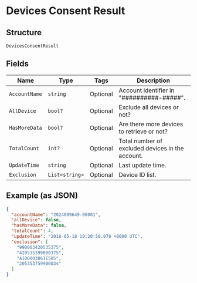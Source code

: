 
# Devices Consent Result

## Structure

`DevicesConsentResult`

## Fields

| Name | Type | Tags | Description |
|  --- | --- | --- | --- |
| `AccountName` | `string` | Optional | Account identifier in "##########-#####". |
| `AllDevice` | `bool?` | Optional | Exclude all devices or not? |
| `HasMoreData` | `bool?` | Optional | Are there more devices to retrieve or not? |
| `TotalCount` | `int?` | Optional | Total number of excluded devices in the account. |
| `UpdateTime` | `string` | Optional | Last update time. |
| `Exclusion` | `List<string>` | Optional | Device ID list. |

## Example (as JSON)

```json
{
  "accountName": "2024009649-00001",
  "allDevice": false,
  "hasMoreData": false,
  "totalCount": 4,
  "updateTime": "2018-05-18 19:20:50.076 +0000 UTC",
  "exclusion": [
    "990003420535375",
    "420535399000375",
    "A100003861E585",
    "205353759900034"
  ]
}
```

